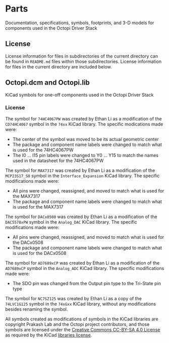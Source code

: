 # Parts

Documentation, specifications, symbols, footprints, and 3-D models for components used in the Octopi Driver Stack

## License

License information for files in subdirectories of the current directory can be found in `README.md` files within those subdirectories. License information for files in the current directory are included below.

## Octopi.dcm and Octopi.lib

KiCad symbols for one-off components used in the Octopi Driver Stack

### License

The symbol for `74HC4067PW` was created by Ethan Li as a modification of the `CD74HC4067` symbol in the `74xx` KiCad library. The specific modications made were:

- The center of the symbol was moved to be its actual geometric center
- The package and component name labels were changed to match what is used for the 74HC4067PW
- The I0 ... I15 pin labels were changed to Y0 ... Y15 to match the names used in the datasheet for the 74HC4067PW

The symbol for `MAX7317` was created by Ethan Li as a modification of the `MCP23S17_SO` symbol in the `Interface_Expansion` KiCad library. The specific modifications made were:

- All pins were changed, reassigned, and moved to match what is used for the MAX7317
- The package and component name labels were changed to match what is used for the MAX7317

The symbol for `DACx0508` was created by Ethan Li as a modification of the `DAC5578xPW` symbol in the `Analog_DAC` KiCad library. The specific modifications made were:

- All pins were changed, reassigned, and moved to match what is used for the DACx0508
- The package and component name labels were changed to match what is used for the DACx0508

The symbol for `AD7689xCP` was created by Ethan Li as a modification of the `AD7689xCP` symbol in the `Analog_ADC` KiCad library. The specific modifications made were:

- The SDO pin was changed from the Output pin type to the Tri-State pin type

The symbol for `NC7SZ125` was created by Ethan Li as a copy of the `74LVC1G125` symbol in the `74xGxx` KiCad library, without any modifications besides renaming the symbol.

All symbols created as modifications of symbols in the KiCad libraries are copyright Prakash Lab and the Octopi project contributors, and those symbols are licensed under the [Creative Commons CC-BY-SA 4.0 License](LICENSE.CC-BY-SA) as required by the KiCad [libraries license](https://kicad.org/libraries/license/).

